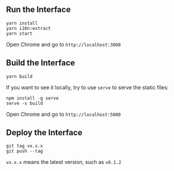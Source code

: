 ## Run the Interface

```
yarn install
yarn i18n:extract
yarn start
```

Open Chrome and go to `http://localhost:3000`

## Build the Interface

```
yarn build
```

If you want to see it locally, try to use `serve` to serve the static files:

```
npm install -g serve
serve -s build
```

Open Chrome and go to `http://localhost:5000`

## Deploy the Interface

```
git tag vx.x.x
git push --tag
```

`vx.x.x` means the latest version, such as `v0.1.2`
